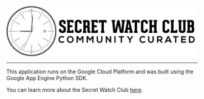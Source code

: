 ![Logo](/static/images/Brand/Secret_Watch_Club_23.png?raw=true)
<hr>
This application runs on the Google Cloud Platform and was built using the Google App Engine Python SDK.

You can learn more about the Secret Watch Club <a href="http://secretwatchclub.com/About">here</a>.
